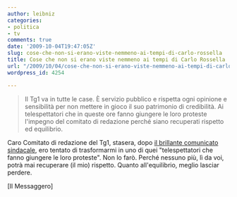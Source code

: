 ```yaml
---
author: leibniz
categories:
- politica
- tv
comments: true
date: '2009-10-04T19:47:05Z'
slug: cose-che-non-si-erano-viste-nemmeno-ai-tempi-di-carlo-rossella
title: Cose che non si erano viste nemmeno ai tempi di Carlo Rossella
url: "/2009/10/04/cose-che-non-si-erano-viste-nemmeno-ai-tempi-di-carlo-rossella/"
wordpress_id: 4254

---
```

> Il Tg1 va in tutte le case. È servizio pubblico e rispetta ogni opinione e sensibilità per non mettere in gioco il suo patrimonio di credibilità. Ai telespettatori che in queste ore fanno giungere le loro proteste l'impegno del comitato di redazione perché siano recuperati rispetto ed equilibrio.


Caro Comitato di redazione del Tg1, stasera, dopo [il brillante comunicato sindacale](http://www.ilmessaggero.it/articolo.php?id=75487&sez=ITALIA), ero tentato di trasformarmi in uno di quei "telespettatori che fanno giungere le loro proteste". Non lo farò. Perché nessuno più, lì da voi, potrà mai recuperare (il mio) rispetto. Quanto all'equilibrio, meglio lasciar perdere.

[Il Messaggero]
